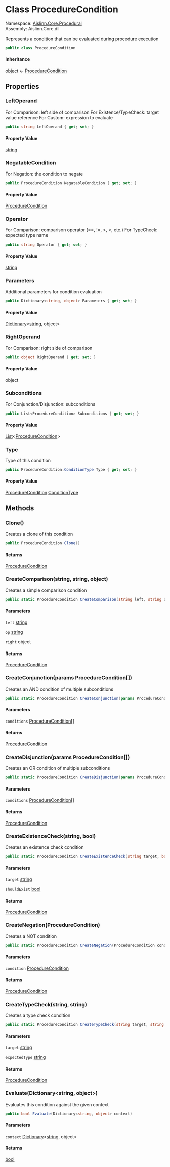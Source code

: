 # <a id="Aislinn_Core_Procedural_ProcedureCondition"></a> Class ProcedureCondition

Namespace: [Aislinn.Core.Procedural](Aislinn.Core.Procedural.md)  
Assembly: Aislinn.Core.dll  

Represents a condition that can be evaluated during procedure execution

```csharp
public class ProcedureCondition
```

#### Inheritance

object ← 
[ProcedureCondition](Aislinn.Core.Procedural.ProcedureCondition.md)

## Properties

### <a id="Aislinn_Core_Procedural_ProcedureCondition_LeftOperand"></a> LeftOperand

For Comparison: left side of comparison
For Existence/TypeCheck: target value reference
For Custom: expression to evaluate

```csharp
public string LeftOperand { get; set; }
```

#### Property Value

 [string](https://learn.microsoft.com/dotnet/api/system.string)

### <a id="Aislinn_Core_Procedural_ProcedureCondition_NegatableCondition"></a> NegatableCondition

For Negation: the condition to negate

```csharp
public ProcedureCondition NegatableCondition { get; set; }
```

#### Property Value

 [ProcedureCondition](Aislinn.Core.Procedural.ProcedureCondition.md)

### <a id="Aislinn_Core_Procedural_ProcedureCondition_Operator"></a> Operator

For Comparison: comparison operator (==, !=, &gt;, &lt;, etc.)
For TypeCheck: expected type name

```csharp
public string Operator { get; set; }
```

#### Property Value

 [string](https://learn.microsoft.com/dotnet/api/system.string)

### <a id="Aislinn_Core_Procedural_ProcedureCondition_Parameters"></a> Parameters

Additional parameters for condition evaluation

```csharp
public Dictionary<string, object> Parameters { get; set; }
```

#### Property Value

 [Dictionary](https://learn.microsoft.com/dotnet/api/system.collections.generic.dictionary\-2)<[string](https://learn.microsoft.com/dotnet/api/system.string), object\>

### <a id="Aislinn_Core_Procedural_ProcedureCondition_RightOperand"></a> RightOperand

For Comparison: right side of comparison

```csharp
public object RightOperand { get; set; }
```

#### Property Value

 object

### <a id="Aislinn_Core_Procedural_ProcedureCondition_Subconditions"></a> Subconditions

For Conjunction/Disjunction: subconditions

```csharp
public List<ProcedureCondition> Subconditions { get; set; }
```

#### Property Value

 [List](https://learn.microsoft.com/dotnet/api/system.collections.generic.list\-1)<[ProcedureCondition](Aislinn.Core.Procedural.ProcedureCondition.md)\>

### <a id="Aislinn_Core_Procedural_ProcedureCondition_Type"></a> Type

Type of this condition

```csharp
public ProcedureCondition.ConditionType Type { get; set; }
```

#### Property Value

 [ProcedureCondition](Aislinn.Core.Procedural.ProcedureCondition.md).[ConditionType](Aislinn.Core.Procedural.ProcedureCondition.ConditionType.md)

## Methods

### <a id="Aislinn_Core_Procedural_ProcedureCondition_Clone"></a> Clone\(\)

Creates a clone of this condition

```csharp
public ProcedureCondition Clone()
```

#### Returns

 [ProcedureCondition](Aislinn.Core.Procedural.ProcedureCondition.md)

### <a id="Aislinn_Core_Procedural_ProcedureCondition_CreateComparison_System_String_System_String_System_Object_"></a> CreateComparison\(string, string, object\)

Creates a simple comparison condition

```csharp
public static ProcedureCondition CreateComparison(string left, string op, object right)
```

#### Parameters

`left` [string](https://learn.microsoft.com/dotnet/api/system.string)

`op` [string](https://learn.microsoft.com/dotnet/api/system.string)

`right` object

#### Returns

 [ProcedureCondition](Aislinn.Core.Procedural.ProcedureCondition.md)

### <a id="Aislinn_Core_Procedural_ProcedureCondition_CreateConjunction_Aislinn_Core_Procedural_ProcedureCondition___"></a> CreateConjunction\(params ProcedureCondition\[\]\)

Creates an AND condition of multiple subconditions

```csharp
public static ProcedureCondition CreateConjunction(params ProcedureCondition[] conditions)
```

#### Parameters

`conditions` [ProcedureCondition](Aislinn.Core.Procedural.ProcedureCondition.md)\[\]

#### Returns

 [ProcedureCondition](Aislinn.Core.Procedural.ProcedureCondition.md)

### <a id="Aislinn_Core_Procedural_ProcedureCondition_CreateDisjunction_Aislinn_Core_Procedural_ProcedureCondition___"></a> CreateDisjunction\(params ProcedureCondition\[\]\)

Creates an OR condition of multiple subconditions

```csharp
public static ProcedureCondition CreateDisjunction(params ProcedureCondition[] conditions)
```

#### Parameters

`conditions` [ProcedureCondition](Aislinn.Core.Procedural.ProcedureCondition.md)\[\]

#### Returns

 [ProcedureCondition](Aislinn.Core.Procedural.ProcedureCondition.md)

### <a id="Aislinn_Core_Procedural_ProcedureCondition_CreateExistenceCheck_System_String_System_Boolean_"></a> CreateExistenceCheck\(string, bool\)

Creates an existence check condition

```csharp
public static ProcedureCondition CreateExistenceCheck(string target, bool shouldExist = true)
```

#### Parameters

`target` [string](https://learn.microsoft.com/dotnet/api/system.string)

`shouldExist` [bool](https://learn.microsoft.com/dotnet/api/system.boolean)

#### Returns

 [ProcedureCondition](Aislinn.Core.Procedural.ProcedureCondition.md)

### <a id="Aislinn_Core_Procedural_ProcedureCondition_CreateNegation_Aislinn_Core_Procedural_ProcedureCondition_"></a> CreateNegation\(ProcedureCondition\)

Creates a NOT condition

```csharp
public static ProcedureCondition CreateNegation(ProcedureCondition condition)
```

#### Parameters

`condition` [ProcedureCondition](Aislinn.Core.Procedural.ProcedureCondition.md)

#### Returns

 [ProcedureCondition](Aislinn.Core.Procedural.ProcedureCondition.md)

### <a id="Aislinn_Core_Procedural_ProcedureCondition_CreateTypeCheck_System_String_System_String_"></a> CreateTypeCheck\(string, string\)

Creates a type check condition

```csharp
public static ProcedureCondition CreateTypeCheck(string target, string expectedType)
```

#### Parameters

`target` [string](https://learn.microsoft.com/dotnet/api/system.string)

`expectedType` [string](https://learn.microsoft.com/dotnet/api/system.string)

#### Returns

 [ProcedureCondition](Aislinn.Core.Procedural.ProcedureCondition.md)

### <a id="Aislinn_Core_Procedural_ProcedureCondition_Evaluate_System_Collections_Generic_Dictionary_System_String_System_Object__"></a> Evaluate\(Dictionary<string, object\>\)

Evaluates this condition against the given context

```csharp
public bool Evaluate(Dictionary<string, object> context)
```

#### Parameters

`context` [Dictionary](https://learn.microsoft.com/dotnet/api/system.collections.generic.dictionary\-2)<[string](https://learn.microsoft.com/dotnet/api/system.string), object\>

#### Returns

 [bool](https://learn.microsoft.com/dotnet/api/system.boolean)

